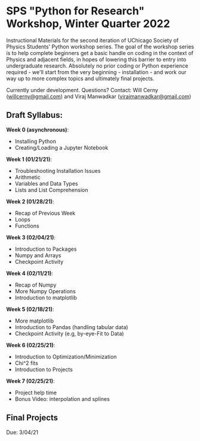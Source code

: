# SPS "Python for Research" Workshop, Winter Quarter 2022

Instructional Materials for the second iteration of UChicago Society of Physics Students' Python workshop series. The goal of the workshop series is to help complete beginners get a basic handle on coding in the context of Physics and adjacent fields, in hopes of lowering this barrier to entry into undergraduate research. Absolutely no prior coding or Python experience required - we'll start from the very beginning - installation - and work our way up to more complex topics and ultimately final projects.

 Currently under development. Questions? Contact: Will Cerny (willcerny@gmail.com) and Viraj Manwadkar (virajmanwadkar@gmail.com)

## Draft Syllabus:

**Week 0 (asynchronous)**:
- Installing Python 
- Creating/Loading a Jupyter Notebook

**Week 1 (01/21/21)**:
- Troubleshooting Installation Issues
- Arithmetic 
- Variables and Data Types 
- Lists and List Comprehension 

**Week 2 (01/28/21)**:
- Recap of Previous Week
- Loops
- Functions

**Week 3 (02/04/21)**:
- Introduction to Packages
- Numpy and Arrays 
- Checkpoint Activity

**Week 4 (02/11/21)**:
- Recap of Numpy
- More Numpy Operations
- Introduction to matplotlib 

**Week 5 (02/18/21)**:
- More matplotlib
- Introduction to Pandas (handling tabular data)
- Checkpoint Activity (e.g, by-eye-Fit to Data)

**Week 6 (02/25/21)**:
- Introduction to Optimization/Minimization
- Chi^2 fits 
- Introduction to Projects

**Week 7 (02/25/21)**:
- Project help time
- Bonus Video: interpolation and splines

## Final Projects 
Due: 3/04/21


